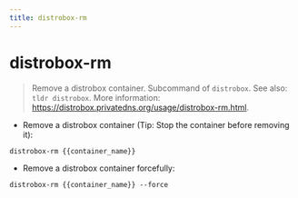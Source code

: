 ```yaml
---
title: distrobox-rm
---
```

# distrobox-rm

> Remove a distrobox container.
> Subcommand of `distrobox`. See also: `tldr distrobox`.
> More information: <https://distrobox.privatedns.org/usage/distrobox-rm.html>.

- Remove a distrobox container (Tip: Stop the container before removing it):

`distrobox-rm {{container_name}}`

- Remove a distrobox container forcefully:

`distrobox-rm {{container_name}} --force`
